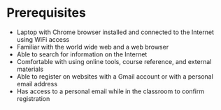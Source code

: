 # Prerequisites

* Laptop with Chrome browser installed and connected to the Internet using WiFi access
* Familiar with the world wide web and a web browser
* Able to search for information on the Internet
* Comfortable with using online tools, course reference, and external materials
* Able to register on websites with a Gmail account or with a personal email address
* Has access to a personal email while in the classroom to confirm registration

